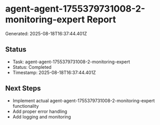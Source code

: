 # agent-agent-1755379731008-2-monitoring-expert Report

Generated: 2025-08-18T16:37:44.401Z

## Status
- Task: agent-agent-1755379731008-2-monitoring-expert
- Status: Completed
- Timestamp: 2025-08-18T16:37:44.401Z

## Next Steps
- Implement actual agent-agent-1755379731008-2-monitoring-expert functionality
- Add proper error handling
- Add logging and monitoring

